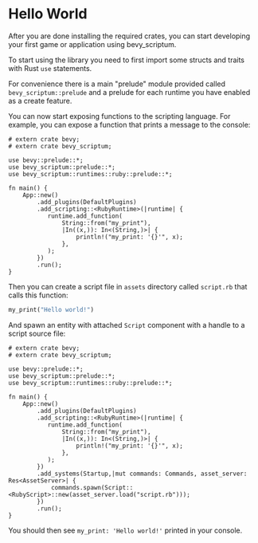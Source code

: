 # Hello World

After you are done installing the required crates, you can start developing
your first game or application using bevy_scriptum.

To start using the library you need to first import some structs and traits
with Rust `use` statements.

For convenience there is a main "prelude" module provided called
`bevy_scriptum::prelude` and a prelude for each runtime you have enabled as
a create feature.

You can now start exposing functions to the scripting language. For example, you can expose a function that prints a message to the console:

```rust,no_run
# extern crate bevy;
# extern crate bevy_scriptum;

use bevy::prelude::*;
use bevy_scriptum::prelude::*;
use bevy_scriptum::runtimes::ruby::prelude::*;

fn main() {
    App::new()
        .add_plugins(DefaultPlugins)
        .add_scripting::<RubyRuntime>(|runtime| {
           runtime.add_function(
               String::from("my_print"),
               |In((x,)): In<(String,)>| {
                   println!("my_print: '{}'", x);
               },
           );
        })
        .run();
}
```

Then you can create a script file in `assets` directory called `script.rb` that calls this function:

```ruby
my_print("Hello world!")
```

And spawn an entity with attached `Script` component with a handle to a script source file:

```rust,no_run
# extern crate bevy;
# extern crate bevy_scriptum;

use bevy::prelude::*;
use bevy_scriptum::prelude::*;
use bevy_scriptum::runtimes::ruby::prelude::*;

fn main() {
    App::new()
        .add_plugins(DefaultPlugins)
        .add_scripting::<RubyRuntime>(|runtime| {
           runtime.add_function(
               String::from("my_print"),
               |In((x,)): In<(String,)>| {
                   println!("my_print: '{}'", x);
               },
           );
        })
        .add_systems(Startup,|mut commands: Commands, asset_server: Res<AssetServer>| {
            commands.spawn(Script::<RubyScript>::new(asset_server.load("script.rb")));
        })
        .run();
}
```

You should then see `my_print: 'Hello world!'` printed in your console.
